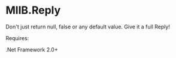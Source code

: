 MlIB.Reply
=============

Don't just return null, false or any default value. Give it a full Reply!


Requires:

.Net Framework 2.0+
